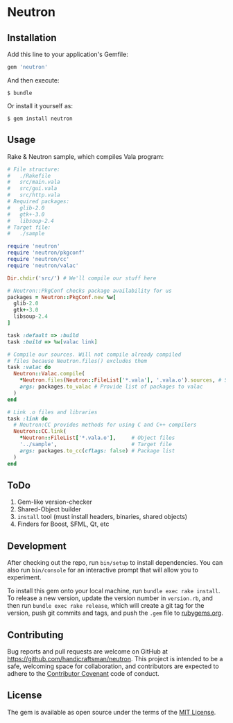 # Neutron

## Installation

Add this line to your application's Gemfile:

```ruby
gem 'neutron'
```

And then execute:

    $ bundle

Or install it yourself as:

    $ gem install neutron

## Usage

Rake & Neutron sample, which compiles Vala program:

```ruby
# File structure:
#   ./Rakefile
#   src/main.vala
#   src/gui.vala
#   src/http.vala
# Required packages:
#   glib-2.0
#   gtk+-3.0
#   libsoup-2.4
# Target file:
#   ./sample

require 'neutron'
require 'neutron/pkgconf'
require 'neutron/cc'
require 'neutron/valac'

Dir.chdir('src/') # We'll compile our stuff here

# Neutron::PkgConf checks package availability for us
packages = Neutron::PkgConf.new %w[
  glib-2.0
  gtk+-3.0
  libsoup-2.4
]

task :default => :build
task :build => %w[valac link]

# Compile our sources. Will not compile already compiled
# files because Neutron.files() excludes them
task :valac do
  Neutron::Valac.compile(
    *Neutron.files(Neutron::FileList['*.vala'], '.vala.o').sources, # Sources
    args: packages.to_valac # Provide list of packages to valac
  )
end

# Link .o files and libraries 
task :link do
  # Neutron:CC provides methods for using C and C++ compilers
  Neutron::CC.link(
    *Neutron::FileList['*.vala.o'],     # Object files
    '../sample',                        # Target file
    args: packages.to_cc(cflags: false) # Package list
  )
end
```

## ToDo

1. Gem-like version-checker
2. Shared-Object builder
3. `install` tool (must install headers, binaries, shared objects)
4. Finders for Boost, SFML, Qt, etc

## Development

After checking out the repo, run `bin/setup` to install dependencies. You can also run `bin/console` for an interactive prompt that will allow you to experiment.

To install this gem onto your local machine, run `bundle exec rake install`. To release a new version, update the version number in `version.rb`, and then run `bundle exec rake release`, which will create a git tag for the version, push git commits and tags, and push the `.gem` file to [rubygems.org](https://rubygems.org).

## Contributing

Bug reports and pull requests are welcome on GitHub at https://github.com/handicraftsman/neutron. This project is intended to be a safe, welcoming space for collaboration, and contributors are expected to adhere to the [Contributor Covenant](http://contributor-covenant.org) code of conduct.


## License

The gem is available as open source under the terms of the [MIT License](http://opensource.org/licenses/MIT).

